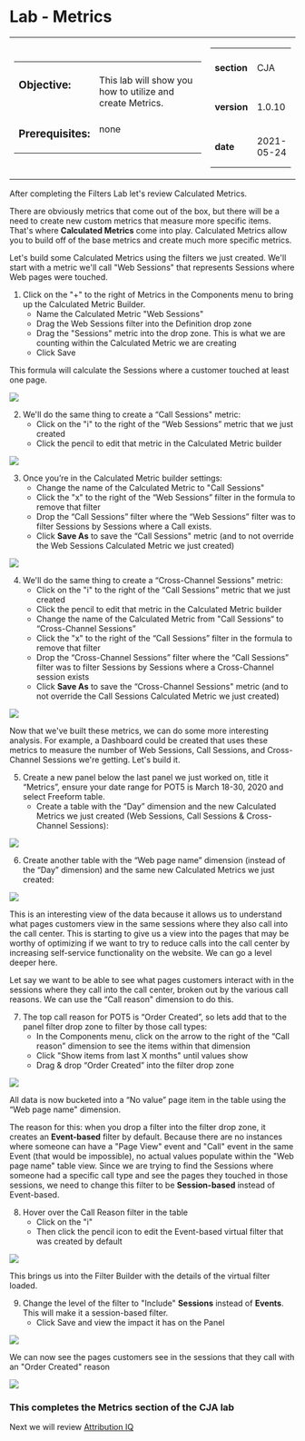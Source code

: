 Lab  - Metrics
==========
<table style="border-collapse: collapse; border: none;" class="tab" cellspacing="0" cellpadding="0">

<tr style="border: none;">

<div align="left">
<td width="600" style="border: none;">
<table>
<tbody valign="top">
      <tr width="500">
            <td valign="top"><h3>Objective:</h3></td>
            <td valign="top"><br>This lab will show you how to utilize and create Metrics.
            </td>
     </tr>
     <tr width="500">
           <td valign="top"><h3>Prerequisites:</h3></td>
           <td valign="top"><br>none
           </td>
     </tr>
</tbody>
</table>
</td>
</div>

<div align="right">
<td style="border: none;" valign="top">

<table>
<tbody valign="top">
      <tr>
            <td valign="middle" height="70"><b>section</b></td>
            <td valign="middle" height="70">CJA</td>
      </tr>
      <tr>
            <td valign="middle" height="70"><b>version</b></td>
            <td valign="middle" height="70">1.0.10</td>
      </tr>
      <tr>
            <td valign="middle" height="70"><b>date</b></td>
            <td valign="middle" height="70">2021-05-24</td>
      </tr>
</tbody>
</table>
</td>
</div>

</tr>
</table>

After completing the Filters Lab let's review Calculated Metrics.

There are obviously metrics that come out of the box, but there will be a need to create new custom metrics that measure more specific items. That's where **Calculated Metrics** come into play. Calculated Metrics allow you to build off of the base metrics and create much more specific metrics.

Let's build some Calculated Metrics using the filters we just created.
We'll start with a metric we'll call "Web Sessions" that represents Sessions where Web pages were touched.

1. Click on the "+" to the right of Metrics in the Components menu to bring up the Calculated Metric Builder.
      - Name the Calculated Metric "Web Sessions"
      - Drag the Web Sessions filter into the Definition drop zone
      - Drag the "Sessions" metric into the drop zone. This is what we are counting within the Calculated Metric we are creating
      - Click Save

This formula will calculate the Sessions where a customer touched at least one page.

<kbd><img src="./images/CJA-metrics-builder-websessions.png"  /></kbd>

2. We'll do the same thing to create a “Call Sessions" metric:
      - Click on the "i" to the right of the “Web Sessions” metric that we just created
      - Click the pencil to edit that metric in the Calculated Metric builder

<kbd><img src="./images/CJA-metrics-editcalcmetric.png"  /></kbd>

3. Once you’re in the Calculated Metric builder settings:
      - Change the name of the Calculated Metric to "Call Sessions"
      - Click the "x" to the right of the “Web Sessions” filter in the formula to remove that filter
      - Drop the “Call Sessions” filter where the “Web Sessions” filter was to filter Sessions by Sessions where a Call exists.
      - Click **Save As** to save the “Call Sessions" metric (and to not override the Web Sessions Calculated Metric we just created)

<kbd><img src="./images/CJA-metrics-builder-callsessions.png"  /></kbd>

4. We'll do the same thing to create a “Cross-Channel Sessions" metric:
      - Click on the "i" to the right of the “Call Sessions” metric that we just created
      - Click the pencil to edit that metric in the Calculated Metric builder
      - Change the name of the Calculated Metric from "Call Sessions“ to “Cross-Channel Sessions”
      - Click the "x" to the right of the “Call Sessions” filter in the formula to remove that filter
      - Drop the “Cross-Channel Sessions” filter where the “Call Sessions” filter was to filter Sessions by Sessions where a Cross-Channel session exists
      - Click **Save As** to save the “Cross-Channel Sessions" metric (and to not override the Call Sessions Calculated Metric we just created)

<kbd><img src="./images/CJA-metrics-builder-crosschannelsessions.png"  /></kbd>

Now that we've built these metrics, we can do some more interesting analysis.
For example, a Dashboard could be created that uses these metrics to measure the number of Web Sessions, Call Sessions, and Cross-Channel Sessions we're getting. Let's build it.

5. Create a new panel below the last panel we just worked on, title it “Metrics”, ensure your date range for POT5 is March 18-30, 2020 and select Freeform table.
      - Create a table with the “Day” dimension and the new Calculated Metrics we just created (Web Sessions, Call Sessions & Cross-Channel Sessions):

<kbd><img src="./images/CJA-metrics-daytable.png"  /></kbd>

6. Create another table with the “Web page name” dimension (instead of the “Day” dimension) and the same new Calculated Metrics we just created:

<kbd><img src="./images/CJA-metrics-pagenametable.png"  /></kbd>

This is an interesting view of the data because it allows us to understand what pages customers view in the same sessions where they also call into the call center. This is starting to give us a view into the pages that may be worthy of optimizing if we want to try to reduce calls into the call center by increasing self-service functionality on the website. We can go a level deeper here.

Let say we want to be able to see what pages customers interact with in the sessions where they call into the call center, broken out by the various call reasons. We can use the “Call reason" dimension to do this.

7. The top call reason for POT5 is “Order Created”, so lets add that to the panel filter drop zone to filter by those call types:
      - In the Components menu, click on the arrow to the right of the “Call reason” dimension to see the items within that dimension
      - Click "Show items from last X months" until values show
      - Drag & drop “Order Created” into the filter drop zone

<kbd><img src="./images/CJA-metrics-addordercreated.png"  /></kbd>

All data is now bucketed into a “No value” page item in the table using the “Web page name" dimension.

The reason for this: when you drop a filter into the filter drop zone, it creates an **Event-based** filter by default. Because there are no instances where someone can have a "Page View" event and "Call" event in the same Event (that would be impossible), no actual values populate within the "Web page name" table view. Since we are trying to find the Sessions where someone had a specific call type and see the pages they touched in those sessions, we need to change this filter to be **Session-based** instead of Event-based.

8. Hover over the Call Reason filter in the table 
      - Click on the "i"
      - Then click the pencil icon to edit the Event-based virtual filter that was created by default

<kbd><img src="./images/CJA-metrics-editordercreated.png"  /></kbd>

This brings us into the Filter Builder with the details of the virtual filter loaded.

9. Change the level of the filter to "Include" **Sessions** instead of **Events**. This will make it a session-based filter.
      - Click Save and view the impact it has on the Panel

<kbd><img src="./images/CJA-metrics-editordercreated-session.png"  /></kbd>

We can now see the pages customers see in the sessions that they call with an "Order Created" reason

<kbd><img src="./images/CJA-metrics-ordercreated-sessionbased.png"  /></kbd>


### This completes the Metrics section of the CJA lab  
Next we will review [Attribution IQ](https://github.com/adobe/AEP-Hands-on-Labs/blob/master/labs/retail/Foundations/CJA-AttributionIQ.md)

